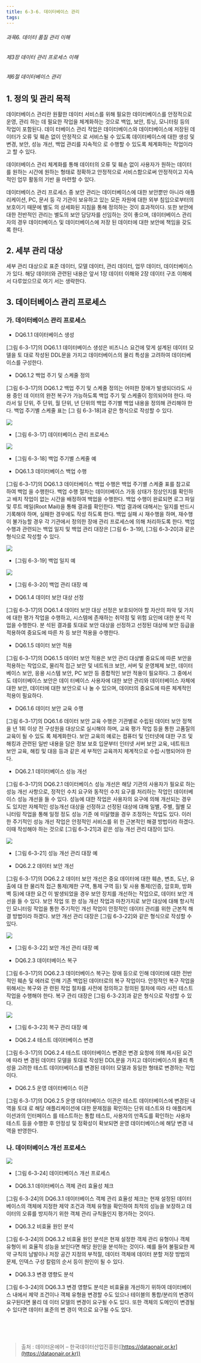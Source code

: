 ```yaml
---
title: 6-3-6. 데이터베이스 관리
tags: 
---
```


###### 과목6. 데이터 품질 관리 이해
###### 제3장 데이터 관리 프로세스 이해
###### 제6절 데이터베이스 관리

## 1. 정의 및 관리 목적

데이터베이스 관리란 원활한 데이터 서비스를 위해 필요한 데이터베이스를 안정적으로 운영, 관리 하는 데 필요한 작업을 체계화하는 것으로 백업, 보안, 튜닝, 모니터링 등의 작업이 포함된다. 데이 터베이스 관리 작업은 데이터베이스와 데이터베이스에 저장된 데이터가 오류 및 훼손 없이 안정적으 로 서비스될 수 있도록 데이터베이스에 대한 생성 및 변경, 보안, 성능 개선, 백업 관리를 지속적으 로 수행할 수 있도록 체계화하는 작업이라고 할 수 있다.

데이터베이스 관리 체계화를 통해 데이터의 오류 및 훼손 없이 사용자가 원하는 데이터를 원하는 시간에 원하는 형태로 정확하고 안정적으로 서비스함으로써 안정적이고 지속적인 업무 활동의 기반 을 마련할 수 있다.

데이터베이스 관리 프로세스 중 보안 관리는 데이터베이스에 대한 보안뿐만 아니라 애플리케이션, PC, 문서 등 각 기관이 보유하고 있는 모든 자원에 대한 외부 침입으로부터의 보호이기 때문에 별도 의 상세화된 지침을 통해 정의하는 것이 효과적이다. 또한 보안에 대한 전반적인 관리는 별도의 보안 담당자를 선임하는 것이 좋으며, 데이터베이스 관리자의 경우 데이터베이스 및 데이터베이스에 저장 된 데이터에 대한 보안에 책임을 갖도록 한다.

## 2. 세부 관리 대상

세부 관리 대상으로 표준 데이터, 모델 데이터, 관리 데이터, 업무 데이터, 데이터베이스가 있다. 해당 데이터와 관련된 내용은 앞서 1장 데이터 이해와 2장 데이터 구조 이해에서 다루었으므로 여기 서는 생략한다.

## 3. 데이터베이스 관리 프로세스

### 가. 데이터베이스 관리 프로세스

  * DQ6.1.1 데이터베이스 생성

[그림 6-3-17]의 DQ6.1.1 데이터베이스 생성은 비즈니스 요건에 맞게 설계된 데이터 모델을 토 대로 작성된 DDL문을 가지고 데이터베이스의 물리 특성을 고려하여 데이터베이스를 구성한다.

  * DQ6.1.2 백업 주기 및 스케줄 정의

[그림 6-3-17]의 DQ6.1.2 백업 주기 및 스케줄 정의는 어떠한 장애가 발생되더라도 사용 중인 데 이터의 완전 복구가 가능하도록 백업 주기 및 스케줄이 정의되어야 한다. 따라서 일 단위, 주 단위, 월 단위, 년 단위의 백업 주기별 백업 내용을 정의해 관리해야 한다. 백업 주기별 스케줄 표는 [그 림 6-3-18]과 같은 형식으로 작성할 수 있다.

![](../images_files/da0203_0601.gif)

  * [그림 6-3-17] 데이터베이스 관리 프로세스

![](../images_files/da0203_0602.gif)

  * [그림 6-3-18] 백업 주기별 스케줄 예

  * DQ6.1.3 데이터베이스 백업 수행

[그림 6-3-17]의 DQ6.1.3 데이터베이스 백업 수행은 백업 주기별 스케줄 표를 참고로 하여 백업 을 수행한다. 백업 수행 절차는 데이터베이스 가동 상태가 정상인지를 확인하고 배치 작업이 없는 시간을 배정하여 백업을 수행한다. 백업 수행이 완료되면 로그 파일 및 루트 메일(Root Mail)을 통해 결과를 확인한다. 백업 결과에 대해서는 일지를 반드시 기록해야 하며, 실패한 경우에도 작성 하도록 한다. 백업 실패 시 재수행을 하며, 재수행이 불가능할 경우 각 기관에서 정의한 장애 관리 프로세스에 의해 처리하도록 한다. 백업 수행과 관련되는 백업 일지 및 백업 관리 대장은 [그림 6- 3-19], [그림 6-3-20]과 같은 형식으로 작성할 수 있다.

![](../images_files/da0203_0603.gif)

  * [그림 6-3-19] 백업 일지 예

![](../images_files/da0203_0604.gif)

  * [그림 6-3-20] 백업 관리 대장 예

  * DQ6.1.4 데이터 보안 대상 선정

[그림 6-3-17]의 DQ6.1.4 데이터 보안 대상 선정은 보호되어야 할 자산의 파악 및 가치에 대한 평가 작업을 수행하고, 시스템에 존재하는 취약점 및 위험 요인에 대한 분석 작업을 수행한다. 분 석된 결과를 토대로 보안 대상을 선정하고 선정된 대상에 보안 등급을 적용하여 중요도에 따른 차 등 보안 적용을 수행한다.

  * DQ6.1.5 데이터 보안 적용

[그림 6-3-17]의 DQ6.1.5 데이터 보안 적용은 보안 관리 대상별 중요도에 따른 보안을 적용하는 작업으로, 물리적 접근 보안 및 네트워크 보안, 서버 및 운영체제 보안, 데이터베이스 보안, 응용 시스템 보안, PC 보안 등 종합적인 보안 적용이 필요하다. 그 중에서도 데이터베이스 보안은 데이 터베이스 사용자에 대한 보안 관리와 데이터베이스 자체에 대한 보안, 데이터에 대한 보안으로 나 눌 수 있으며, 데이터의 중요도에 따른 체계적인 적용이 필요하다.

  * DQ6.1.6 데이터 보안 교육 수행

[그림 6-3-17]의 DQ6.1.6 데이터 보안 교육 수행은 기관별로 수립된 데이터 보안 정책을 년 1회 이상 전 구성원을 대상으로 실시해야 하며, 교육 평가 작업 등을 통한 고품질의 교육이 될 수 있도 록 체계화한다. 보안 교육의 예로는 컴퓨터 및 인터넷에 대한 구조 및 해킹과 관련된 일반 내용을 담은 정보 보호 입문부터 인터넷 서버 보안 교육, 네트워크 보안 교육, 해킹 및 대응 등과 같은 세 부적인 교육까지 체계적으로 수립·시행되어야 한다.

  * DQ6.2.1 데이터베이스 성능 개선

[그림 6-3-17]의 DQ6.2.1 데이터베이스 성능 개선은 해당 기관의 사용자가 필요로 하는 성능 개선 사항으로, 정적인 수치 요구와 동적인 수치 요구를 처리하는 작업인 데이터베이스 성능 개선을 들 수 있다. 성능에 대한 작업은 사용자의 요구에 의해 개선되는 경우도 있지만 자체적인 성능개선 대상을 선정하고 선정된 대상에 대해 일별, 주별, 월별 모니터링 작업을 통해 일정 정도 성능 기준 에 미달했을 경우 조정하는 작업도 있다. 이러한 주기적인 성능 개선 작업은 안정적인 서비스를 위 한 근본적인 해결 방법이라 하겠다. 이때 작성해야 하는 것으로 [그림 6-3-21]과 같은 성능 개선 관리 대장이 있다.

![](../images_files/da0203_0605.gif)

  * [그림 6-3-21] 성능 개선 관리 대장 예

  * DQ6.2.2 데이터 보안 개선

[그림 6-3-17]의 DQ6.2.2 데이터 보안 개선은 중요 데이터에 대한 훼손, 변조, 도난, 유출에 대 한 물리적 접근 통제(제한 구역, 통제 구역 등) 및 사용 통제(인증, 암호화, 방화벽 등)에 대한 요건 이 발생되었을 경우 보안 장치를 개선하는 작업으로, 데이터 보안 개선을 들 수 있다. 보안 작업 또 한 성능 개선 작업과 마찬가지로 보안 대상에 대해 항시적인 모니터링 작업을 통한 주기적인 개선 작업이 안정적인 데이터 관리를 위한 근본적 해결 방법이라 하겠다. 보안 개선 관리 대장은 [그림 6-3-22]와 같은 형식으로 작성할 수 있다.

![](../images_files/da0203_0606.gif)

  * [그림 6-3-22] 보안 개선 관리 대장 예

  * DQ6.2.3 데이터베이스 복구

[그림 6-3-17]의 DQ6.2.3 데이터베이스 복구는 장애 등으로 인해 데이터에 대한 전반적인 훼손 및 에러로 인해 기존 백업된 데이터로의 복구 작업이다. 안정적인 복구 작업을 위해서는 복구와 관 련된 작업 절차를 사전에 정의하고 정의된 절차에 따라 사전 테스트 작업을 수행해야 한다. 복구 관리 대장은 [그림 6-3-23]과 같은 형식으로 작성할 수 있다.

![](../images_files/da0203_0607.gif)

  * [그림 6-3-23] 복구 관리 대장 예

  * DQ6.2.4 테스트 데이터베이스 변경

[그림 6-3-17]의 DQ6.2.4 테스트 데이터베이스 변경은 변경 요청에 의해 제시된 요건에 따라 변 경된 데이터 모델을 토대로 작성된 DDL문을 가지고 데이터베이스의 물리 특성을 고려한 테스트 데이터베이스를 변경된 데이터 모델과 동일한 형태로 변경하는 작업이다.

  * DQ6.2.5 운영 데이터베이스 이관

[그림 6-3-17]의 DQ6.2.5 운영 데이터베이스 이관은 테스트 데이터베이스에 변경된 내역을 토대 로 해당 애플리케이션에 대한 문제점을 확인하는 단위 테스트와 타 애플리케이션과의 인터페이스 를 테스트하는 통합 테스트, 사용자의 만족도를 확인하는 사용자 테스트 등을 수행한 후 안정성 및 정확성이 확보되면 운영 데이터베이스에 해당 변경 내역을 반영한다.

### 나. 데이터베이스 개선 프로세스

![](../images_files/da0203_0608.gif)

  * [그림 6-3-24] 데이터베이스 개선 프로세스

  * DQ6.3.1 데이터베이스 객체 관리 효율성 체크

[그림 6-3-24]의 DQ6.3.1 데이터베이스 객체 관리 효율성 체크는 현재 설정된 데이터베이스의 객체에 지정한 제약 조건과 객체 유형을 확인하여 최적의 성능을 보장하고 데이터의 오류를 방지하기 위한 객체 관리 규칙들인지 평가하는 것이다.

  * DQ6.3.2 비효율 원인 분석

[그림 6-3-24]의 DQ6.3.2 비효율 원인 분석은 현재 설정한 객체 관리 유형이나 객체 유형이 비 효율적 성능을 보인다면 해당 원인을 분석하는 것이다. 예를 들어 불필요한 제약 규칙의 남발이나 저장 공간 지정의 부적절, 데이터 객체에 데이터 분할 저장 방법의 문제, 인덱스 구성 칼럼의 순서 등이 원인이 될 수 있다.

  * DQ6.3.3 변경 영향도 분석

[그림 6-3-24]의 DQ6.3.3 변경 영향도 분석은 비효율을 개선하기 위하여 데이터베이스 내에서 제약 조건이나 객체 유형을 변경할 수도 있으나 테이블의 통합/분리의 변경이 요구된다면 물리 데 이터 모델의 변경이 요구될 수도 있다. 또한 객체의 도메인이 변경될 수 있다면 데이터 표준의 변 경이 역으로 요구될 수도 있다.

<br><br><br>
> 출처 : 데이터온에어 – 한국데이터산업진흥원([https://dataonair.or.kr](https://dataonair.or.kr))